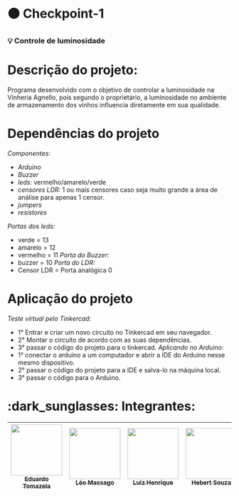 # :black_circle: Checkpoint-1

<h3> 
  💡 Controle de luminosidade
</h3>

# Descrição do projeto:

Programa desenvolvido com o objetivo de controlar a luminosidade na Vinheria Agnello, pois segundo o proprietário, a luminosidade no ambiente de armazenamento dos vinhos influencia diretamente em sua qualidade.

# Dependências do projeto

*Componentes:*

- *Arduino* 
- *Buzzer*
- *leds:* vermelho/amarelo/verde
- *censores LDR:* 1 ou mais censores caso seja muito grande a área de análise para apenas 1 censor.
- *jumpers*
- *resistores*

*Portas dos leds:*
- verde = 13
- amarelo = 12
- vermelho = 11
*Porta do Buzzer:*
- buzzer = 10
*Porta do LDR:*
- Censor LDR = Porta analógica 0



# Aplicação do projeto

*Teste virtual pelo Tinkercad:*
- 1° Entrar e criar um novo circuito no Tinkercad em seu navegador.
- 2° Montar o circuito de acordo com as suas dependências.
- 3° passar o código do projeto para o tinkercad. 
*Aplicando no Arduino:*
- 1° conectar o arduino a um computador e abrir a IDE do Arduino  nesse mesmo dispositivo.
- 2° passar o código do projeto para a IDE e salva-lo na máquina local.
- 3° passar o código para o Arduino.



<h1>
  :dark_sunglasses: Integrantes:
</h1>

| [<img loading="lazy" src="https://avatars.githubusercontent.com/u/161898042?v=4" width=115><br><sub>Eduardo Tomazela</sub>](https://github.com/du-ntomazela) |  [<img loading="lazy" src="https://avatars.githubusercontent.com/u/101646035?v=4" width=115><br><sub>Léo Massago</sub>](https://github.com/LeoMasago) |  [<img loading="lazy" src="https://avatars.githubusercontent.com/u/162758896?v=4" width=115><br><sub>Luiz Henrique</sub>](https://github.com/LhenriqueTech) |  [<img loading="lazy" src="https://avatars.githubusercontent.com/u/63599156?v=4" width=115><br><sub>Hebert Souza</sub>](https://github.com/herbertdesousa)
| :---: | :---: | :---: | :---: |
